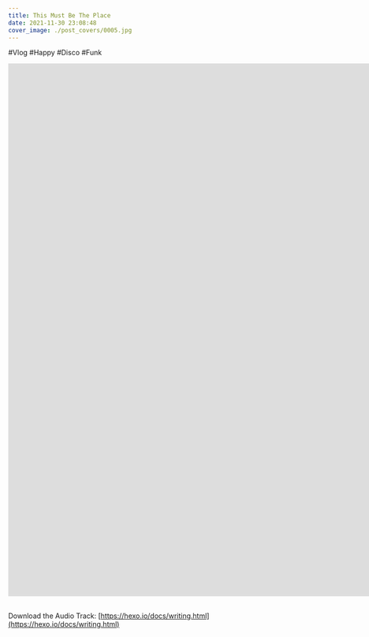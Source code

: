 ```yaml
---
title: This Must Be The Place
date: 2021-11-30 23:08:48
cover_image: ./post_covers/0005.jpg
---
```

#Vlog #Happy #Disco #Funk

<div class="video-container">
    <iframe width="1920" height="1080" src="https://www.youtube.com/embed/sF_E4FwUvE8" frameborder="0" allowfullscreen>
    </iframe>
</div>
<br>

Download the Audio Track: [https://hexo.io/docs/writing.html](https://hexo.io/docs/writing.html)

